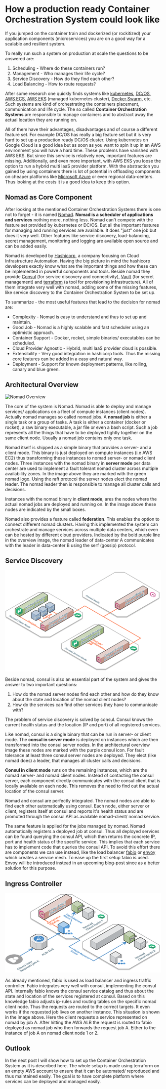 # How a production ready Container Orchestration System could look like

If you jumped on the container train and dockerized (or rockitized) your application components (microservices) you are on a good way for a scalable and resilient system.

To really run such a system on production at scale the questions to be answered are:

1. Scheduling - Where do these containers run?
2. Management - Who manages their life cycle?
3. Service Discovery - How do they find each other?
4. Load Balancing - How to route requests?

After some research one quickly finds systems like [kubernetes](https://kubernetes.io), [DC/OS](https://dcos.io), [AWS ECS](https://docs.aws.amazon.com/AmazonECS/latest/developerguide/Welcome.html), [AWS EKS](https://aws.amazon.com/eks/) (managed kubernetes cluster), [Docker Swarm](https://github.com/docker/swarm/), etc. Such systems are kind of orchestrating the containers placement, communication and life cycle. The so called **Container Orchestration Systems** are responsible to manage containers and to abstract away the actual location they are running on.

All of them have their advantages, disadvantages and of course a different feature set. For example DC/OS has really a big feature set but it is very hard to set up a production ready DC/OS cluster. Using kubernetes on Google Cloud is a good idea but as soon as you want to spin it up in an AWS environment you will have a hard time.
These problems have vanished with AWS EKS. But since this service is relatively new, important features are missing. Additionally, and even more important, with AWS EKS you loose the option to run a hybrid multi IaaS provider platform. With the abstraction you gained by using containers there is lot of potential in offloading components on cheaper platforms like [Microsoft Azure](https://azure.microsoft.com/en-us/) or even regional data-centers. Thus looking at the costs it is a good idea to keep this option.

## Nomad as Core Component

After looking at the mentioned Container Orchestration Systems there is one not to forget - it is named [Nomad](https://www.nomadproject.io). **Nomad is a scheduler of applications and services** nothing more, nothing less. Nomad can't compete with the feature set provided by kubernetes or DC/OS. But all the important features for managing and running services are available. It does "just" one job but does it very well.
Other features like service discovery, load-balancing, secret management, monitoring and logging are available open source and can be added easily.

Nomad is developed by [Hashicorp](https://www.hashicorp.com), a company focusing on Cloud Infrastructure Automation. Having the big picture in mind the hashicorp developers exactly know what are the important things and how these can be implemented in powerful components and tools. Beside nomad they provide [Consul](https://www.consul.io) (for service discovery and connectivity), [Vault](https://www.hashicorp.com/products/vault/) (for secret management) and [terraform](https://www.terraform.io) (a tool for provisioning infrastructure). All of them integrate very well with nomad, adding some of the missing features, like service discovery to the Container Orchestration System to be set up.

To summarize - the most useful features that lead to the decision for nomad are:

- Complexity - Nomad is easy to understand and thus to set up and maintain.
- Good Job - Nomad is a highly scalable and fast scheduler using an optimistic approach.
- Container Support - Docker, rocket, simple binaries/ executables can be scheduled.
- Cloud Provider Agnostic - Hybrid, multi IaaS provider cloud is possible.
- Extensibility - Very good integration in hashicorp tools. Thus the missing core features can be added in a easy and natural way.
- Deployment - Support for known deployment patterns, like rolling, canary and blue green.

## Architectural Overview

![Nomad Overview](Nomad_Overview.png)

The core of the system is Nomad. Nomad is able to deploy and manage services/ applications on a fleet of compute instances (client nodes).
Actually nomad manages so called nomad jobs. A **nomad job** is either a single task or a group of tasks. A task is either a container (docker or rocket), a raw binary executable, a jar file or even a bash script. Such a job represents all the things that have to be deployed tightly together on the same client node. Usually a nomad job contains only one task.

Nomad itself is shipped as a simple binary that provides a server- and a client mode. This binary is just deployed on compute instances (i.e AWS EC2) thus transforming these instances to nomad server- or nomad client nodes.
Three instances with the nomad binary in **server mode** per data center are used to implement a fault tolerant nomad cluster across multiple availability zones. In the image above they are marked with the green nomad logo. Using the raft protocol the server nodes elect the nomad leader. The nomad leader then is responsible to manage all cluster calls and decisions.

Instances with the nomad binary in **client mode**, ares the nodes where the actual nomad jobs are deployed and running on. In the image above these nodes are indicated by the small boxes.

Nomad also provides a feature called **federation**. This enables the option to connect different nomad clusters. Having this implemented the system can orchestrate and manage services across multiple data centers, which even can be hosted by different cloud providers. Indicated by the bold purple line in the overview image, the nomad leader of data-center A communicates with the leader in data-center B using the serf (gossip) protocol.

## Service Discovery

![Service Discovery with Consul](ServiceDiscovery_with_Consul.png)

Beside nomad, consul is also an essential part of the system and gives the answer to two important questions:

1. How do the nomad server nodes find each other and how do they know about the state and location of the nomad client nodes?
2. How do the services can find other services they have to communicate with?

The problem of service discovery is solved by consul. Consul knows the current health status and the location (IP and port) of all registered services.

Like nomad, consul is a single binary that can be run in server- or client mode. The **consul in server mode** is deployed on instances which are then transformed into the consul server nodes. In the architectural overview image these nodes are marked with the purple consul icon. For fault tolerance at least three consul server nodes are deployed. They elect (like nomad does) a leader, that manages all cluster calls and decisions.

**Consul in client mode** runs on the remaining instances, which are the nomad server- and nomad client nodes. Instead of contacting the consul server, each component directly communicates with the consul client that is locally available on each node. This removes the need to find out the actual location of the consul server.

Nomad and consul are perfectly integrated. The nomad nodes are able to find each other automatically using consul. Each node, either server or client, registers itself at consul and reports it's health status and are promoted through the consul API as available nomad-client/ nomad service.

The same feature is applied for the jobs managed by nomad. Nomad automatically registers a deployed job at consul. Thus all deployed services can be found querying the consul API, which then returns the concrete IP, port and health status of the specific service.
This implies that each service has to implement code that queries the consul API. To avoid this effort there are components we can use instead, like the load balancer [fabio](https://fabiolb.net) or [envoy](https://www.envoyproxy.io) which creates a service mesh.
To ease up the first setup fabio is used. Envoy will be introduced instead in an upcoming blog-post since as a better solution for this purpose.

## Ingress Controller

![Ingress Controller by Fabio](Ingress_Controller_by_Fabio.png)

As already mentioned, fabio is used as load balancer and ingress traffic controller. Fabio integrates very well with consul, implementing the consul API. Internally fabio knows the consul service catalog and thus about the state and location of the services registered at consul. Based on this knowledge fabio adjusts ip-rules and routing tables on the specific nomad client node. Thus the requests are routed to the correct targets. It even works if the requested job lives on another instance.
This situation is shown in the image above. Here the client requests a service represented on nomad by job A. After hitting the AWS ALB the request is routed to fabio deployed as nomad job who then forwards the request job A. Either to the instance of job A on nomad client node 1 or 2.

## Outlook

In the next post I will show how to set up the Container Orchestration System as it is described here. The whole setup is made using terraform on an empty AWS account to ensure that it can be automated/ reproduced and thus maintained easily. The goal is to have complete platform where services can be deployed and managed easily.
